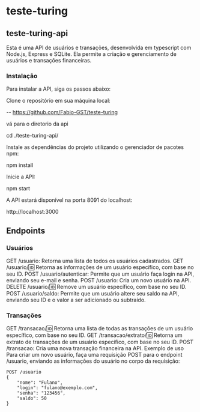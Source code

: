 # teste-turing

## teste-turing-api
Esta é uma API de usuários e transações, desenvolvida em typescript com Node.js, Express e SQLite. Ela permite a criação e gerenciamento de usuários e transações financeiras.


### Instalação
Para instalar a API, siga os passos abaixo:

Clone o repositório em sua máquina local:

-- https://github.com/Fabio-GST/teste-turing

vá para o diretorio da api

cd ./teste-turing-api/

Instale as dependências do projeto utilizando o gerenciador de pacotes npm:

npm install


Inicie a API:

npm start

A API estará disponível na porta 8091 do localhost:

http://localhost:3000

## Endpoints

### Usuários
GET /usuario: Retorna uma lista de todos os usuários cadastrados.
GET /usuario/:id: Retorna as informações de um usuário específico, com base no seu ID.
POST /usuario/autenticar: Permite que um usuário faça login na API, enviando seu e-mail e senha.
POST /usuario: Cria um novo usuário na API.
DELETE /usuario/:id: Remove um usuário específico, com base no seu ID.
POST /usuario/saldo: Permite que um usuário altere seu saldo na API, enviando seu ID e o valor a ser adicionado ou subtraído.

### Transações
GET /transacao/:id: Retorna uma lista de todas as transações de um usuário específico, com base no seu ID.
GET /transacao/extrato/:id: Retorna um extrato de transações de um usuário específico, com base no seu ID.
POST /transacao: Cria uma nova transação financeira na API.
Exemplo de uso
Para criar um novo usuário, faça uma requisição POST para o endpoint /usuario, enviando as informações do usuário no corpo da requisição:

```
POST /usuario
{
    "nome": "Fulano",
    "login": "fulano@exemplo.com",
    "senha": "123456",
    "saldo": 50
}
```
